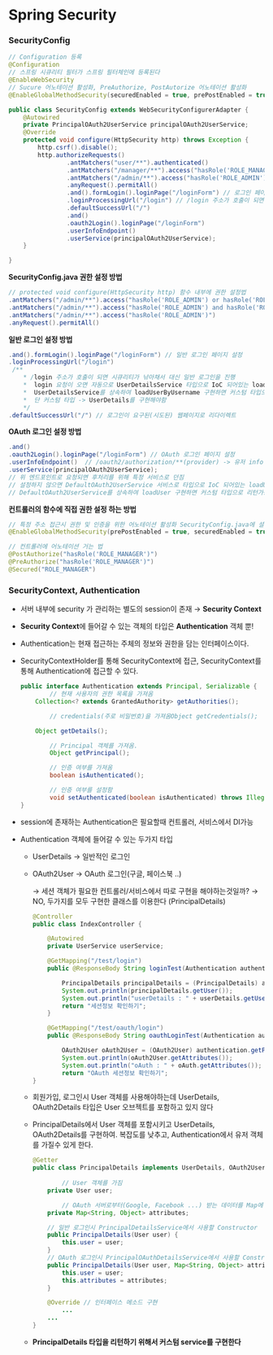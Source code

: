 # Spring Security 



### SecurityConfig

```java
// Configuration 등록
@Configuration
// 스프링 시큐리티 필터가 스프링 필터체인에 등록된다
@EnableWebSecurity 
// Sucure 어노테이션 활성화, PreAuthorize, PostAutorize 어노테이션 활성화
@EnableGlobalMethodSecurity(securedEnabled = true, prePostEnabled = true) 

public class SecurityConfig extends WebSecurityConfigurerAdapter {
    @Autowired
    private PrincipalOAuth2UserService principalOAuth2UserService;
    @Override
    protected void configure(HttpSecurity http) throws Exception {
        http.csrf().disable();
        http.authorizeRequests()
                .antMatchers("user/**").authenticated()
                .antMatchers("/manager/**").access("hasRole('ROLE_MANAGER') or hasRole('ROLE_ADMIN')")
                .antMatchers("/admin/**").access("hasRole('ROLE_ADMIN')")
                .anyRequest().permitAll()
                .and().formLogin().loginPage("/loginForm") // 로그인 페이지 설정
                .loginProcessingUrl("/login") // /login 주소가 호출이 되면 시큐리티가 낚아채서 대신 일반 로그인을 진행
                .defaultSuccessUrl("/")
                .and()
                .oauth2Login().loginPage("/loginForm")
                .userInfoEndpoint()
                .userService(principalOAuth2UserService);
    }

}
```

**SecurityConfig.java 권한 설정 방법**

```java
// protected void configure(HttpSecurity http) 함수 내부에 권한 설정법
.antMatchers("/admin/**").access("hasRole('ROLE_ADMIN') or hasRole('ROLE_USER')")
.antMatchers("/admin/**").access("hasRole('ROLE_ADMIN') and hasRole('ROLE_USER')")
.antMatchers("/admin/**").access("hasRole('ROLE_ADMIN')")
.anyRequest().permitAll()
```

**일반 로그인 설정 방법**

```java
.and().formLogin().loginPage("/loginForm") // 일반 로그인 페이지 설정
.loginProcessingUrl("/login") 
 /**
	* /login 주소가 호출이 되면 시큐리티가 낚아채서 대신 일반 로그인을 진행
	*  login 요청이 오면 자동으로 UserDetailsService 타입으로 IoC 되어있는 loadUserByUsername 메소드가 실행되고 UserDetails 객체 리턴
	*  UserDetailsService를 상속하여 loadUserByUsername 구현하면 커스텀 타입으로 리턴가능
	*  단 커스텀 타입 -> UserDetails를 구현해야함
	*/
.defaultSuccessUrl("/") // 로그인이 요구된(시도된) 웹페이지로 리다이렉트
```

**OAuth 로그인 설정 방법**

```java
.and()
.oauth2Login().loginPage("/loginForm") // OAuth 로그인 페이지 설정
.userInfoEndpoint()  // /oauth2/authorization/**(provider) -> 유저 info 엔드포인트 규칙
.userService(principalOAuth2UserService); 
// 위 엔드포인트로 요청되면 후처리를 위해 특정 서비스로 던짐
// 설정하지 않으면 DefaultOAuth2UserService 서비스로 타입으로 IoC 되어있는 loadUser 메소드가 실행되고 OAuthUser 객체 리턴
// DefaultOAuth2UserService를 상속하여 loadUser 구현하면 커스텀 타입으로 리턴가능
```

**컨트롤러의 함수에 직접 권한 설정 하는 방법**

```java
// 특정 주소 접근시 권한 및 인증을 위한 어노테이션 활성화 SecurityConfig.java에 설정
@EnableGlobalMethodSecurity(prePostEnabled = true, securedEnabled = true)

// 컨트롤러에 어노테이션 거는 법
@PostAuthorize("hasRole('ROLE_MANAGER')")
@PreAuthorize("hasRole('ROLE_MANAGER')")
@Secured("ROLE_MANAGER")
```

### SecurityContext, Authentication

- 서버 내부에 security 가 관리하는 별도의 session이 존재 → **Security Context**

- **Security Context**에 들어갈 수 있는 객체의 타입은  **Authentication**  객체 뿐!

- Authentication는 현재 접근하는 주체의 정보와 권한을 담는 인터페이스이다.

- SecurityContextHolder를 통해 SecurityContext에 접근, SecurityContext를 통해 Authentication에 접근할 수 있다.

	```java
	public interface Authentication extends Principal, Serializable {
			// 현재 사용자의 권한 목록을 가져옴
	    Collection<? extends GrantedAuthority> getAuthorities();
	
			// credentials(주로 비밀번호)을 가져옴Object getCredentials();
	
	    Object getDetails();
	
			// Principal 객체를 가져옴.
			Object getPrincipal();
	
			// 인증 여부를 가져옴
			boolean isAuthenticated();
	
			// 인증 여부를 설정함
			void setAuthenticated(boolean isAuthenticated) throws IllegalArgumentException;
	}
	```

- session에 존재하는 Authentication은 필요할때 컨트롤러, 서비스에서 DI가능

- Authentication 객체에 들어갈 수 있는 두가지 타입

	- UserDetails → 일반적인 로그인

	- OAuth2User → OAuth 로그인(구글, 페이스북 ..)

		→ 세션 객체가 필요한 컨트롤러/서비스에서 따로 구현을 해야하는것일까?  → NO, 두가지를 모두 구현한  클래스를 이용한다 (PrincipalDetails)

		```java
		@Controller
		public class IndexController {
		
		    @Autowired
		    private UserService userService;
		
		    @GetMapping("/test/login")
		    public @ResponseBody String loginTest(Authentication authentication, @AuthenticationPrincipal PrincipalDetails userDetails){
		
		        PrincipalDetails principalDetails = (PrincipalDetails) authentication.getPrincipal();
		        System.out.println(principalDetails.getUser());
		        System.out.println("userDetails : " + userDetails.getUser());
		        return "세션정보 확인하기";
		    }
		
		    @GetMapping("/test/oauth/login")
		    public @ResponseBody String oauthLoginTest(Authentication authentication, @AuthenticationPrincipal OAuth2User oAuth){
		
		        OAuth2User oAuth2User = (OAuth2User) authentication.getPrincipal();
		        System.out.println(oAuth2User.getAttributes());
		        System.out.println("oAuth : " + oAuth.getAttributes());
		        return "OAuth 세션정보 확인하기"; 
		}
		```

	- 회원가입, 로그인시 User 객체를 사용해야하는데 UserDetails, OAuth2Details 타입은 User 오브젝트를 포함하고 있지 않다

	- PrincipalDetails에서  User 객체를 포함시키고 UserDetails, OAuth2Details를 구현하여. 복잡도를 낮추고, Authentication에서 유저 객체를 가질수 있게 한다.

		```java
		@Getter
		public class PrincipalDetails implements UserDetails, OAuth2User {
				
				// User 객체를 가짐
		    private User user; 
		
				// OAuth 서버로부터(Google, Facebook ...) 받는 데이터를 Map에 담음
		    private Map<String, Object> attributes;
		
		    // 일반 로그인시 PrincipalDetailsService에서 사용할 Constructor
		    public PrincipalDetails(User user) {
		        this.user = user;
		    }
		    // OAuth 로그인시 PrincipalOAuthDetailsService에서 사용할 Constructor
		    public PrincipalDetails(User user, Map<String, Object> attributes) {
		        this.user = user;
		        this.attributes = attributes;
		    }
		
		    @Override // 인터페이스 메소드 구현
				...
		    ...
		}
		```

	- **PrincipalDetails 타입을 리턴하기 위해서 커스텀 service를 구현한다**